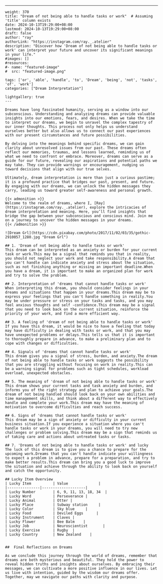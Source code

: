 ---
    weight: 370
    title: "Dream of not being able to handle tasks or work"  # Assuming 'title' column exists
    date: 2024-10-13T19:29:00+08:00
    lastmod: 2024-10-13T19:29:00+08:00
    draft: false
    author: "ray"
    authorLink: "https://instagram.com/ray._.atelier"
    description: "Discover how 'Dream of not being able to handle tasks or work' can interpret your future and uncover its significant meanings in your life."
    #images: []
    #resources:
    #- name: "featured-image"
    #  src: "featured-image.png"
    
    tags: ['or', 'able', 'handle', 'to', 'Dream', 'being', 'not', 'tasks', 'of', 'work']
    categories: ["Dream Interpretation"]
    
    lightgallery: true
    ---
    
    Dreams have long fascinated humanity, serving as a window into our subconscious. Understanding and analyzing dreams can provide valuable insights into our emotions, fears, and desires. When we take the time to interpret our dreams, we begin to unravel the complex tapestry of our inner thoughts. This process not only helps us understand ourselves better but also allows us to connect our past experiences with our present circumstances and future possibilities.
    
    By delving into the meanings behind specific dreams, we can gain clarity about unresolved issues from our past. These dreams often reflect our memories, traumas, and lessons learned, reminding us of what we need to confront or embrace. Moreover, dreams can serve as a guide for our future, revealing our aspirations and potential paths we may take. They can provide warnings or encouragement, nudging us toward decisions that align with our true selves.
    
    Ultimately, dream interpretation is more than just a curious pastime; it is a profound practice that bridges our past, present, and future. By engaging with our dreams, we can unlock the hidden messages they carry, leading us toward greater self-awareness and personal growth.
    
    {{< admonition >}}
    Welcome to the realm of dreams, where I, [Ray](https://instagram.com/ray._.atelier), explore the intricacies of dream interpretation and meaning. Here, you’ll find insights that bridge the gap between your subconscious and conscious mind. Join me on a journey to uncover the hidden messages in your dreams.
    {{< /admonition >}}
    
    ![Dream Grl](https://cdn.pixabay.com/photo/2017/11/02/03/35/gothic-2910057_1280.jpg "Dream Grl")
    
    ## 1. 'Dream of not being able to handle tasks or work'
    This dream can be interpreted as an anxiety or burden for your current task or work.This may be a signal that reminds you that in reality, you should not neglect your work and take responsibility.A dream that you can't handle can indicate anxiety and stress about the situation, such as not finishing anything or missing an important deadline.When you have a dream, it is important to make an organized plan for work and try to solve the problem.
    
    ## 2. Interpretation of 'dreams that cannot handle tasks or work'
    When interpreting this dream, you should consider feelings in your dreams and situations that happen in your dreams.This dream may be to express your feelings that you can't handle something in reality.You may be under pressure or stress on your tasks and tasks, and you may feel anxious thoughts and self -confidence.This dream may be a signal that you need to look back on the current situation, reinforce the priority of your work, and find a more efficient way.
    
    ## 3. A feeling of 'dream of not being able to handle tasks or work'
    If you have this dream, it would be nice to have a feeling that today may have difficulty in dealing with tasks or work, and that you may have unexpected problems or delays.This tells us that it is important to thoroughly prepare in advance, to make a preliminary plan and to cope with changes or difficulties.
    
    ## 4. Signals of 'dreams that cannot handle tasks or work'
    This dream gives you a signal of stress, burden, and anxiety.The dream of not being able to handle tasks or work suggests the possibility that you are struggling without focusing on work in reality.This can be a warning signal for problems such as tight schedules, workload overload, unexpected obstacles.
    
    ## 5. The meaning of 'dream of not being able to handle tasks or work'
    This dream shows your current tasks and task anxiety and burden, and informs you of the right strategy and plan to achieve your goals.The dream of not being handled should look back on your own abilities and time management skills, and think about a different way to effectively handle and complete your work.This dream may have the meaning of motivation to overcome difficulties and reach success.
    
    ## 6. Signs of 'dreams that cannot handle tasks or work'
    This dream may be a sign of anxiety or difficulty in your current business situation.If you experience a situation where you can't handle tasks or work in your dreams, you will need to try new challenges or problem solving.This dream may be a sign that reminds us of taking care and actions about untreated tasks or tasks.
    
    ## 7. 'Dreams of not being able to handle tasks or work' and lucky
    The luck of this dream is to give you a chance to prepare for the upcoming work.Dreams that you can't handle indicate your willingness to expect a problem in advance, prepare for a preparation, and try to make better results.This dream can bring you a good luck to improve the situation and achieve through the ability to look back on yourself and catch the opportunity.
    
    ## Lucky Item Overview
    | Lucky Item          | Value              |
    |---------------|--------------------|
    | Lucky Number        | 6, 9, 11, 13, 18, 34  |
    | Lucky Word          | Perseverance |
    | Lucky Animal        | Otter |
    | Lucky Place         | Subway station     |
    | Lucky Color         | Sky blue     |
    | Lucky Food          | Deviled Eggs      |
    | Lucky Instrument    | Claves |
    | Lucky Flower        | Bee Balm    |
    | Lucky Job           | Neuroscientist       |
    | Lucky Exercise      | Rugby  |
    | Lucky Country       | New Zealand    |
    
    
    ##  Final Reflections on Dreams
    
    As we conclude this journey through the world of dreams, remember that dreams are both mysterious and beautiful. They hold the power to reveal hidden truths and insights about ourselves. By embracing their messages, we can cultivate a more positive influence in our lives. Let us live with intention, guided by the wisdom our dreams offer. Together, may we navigate our paths with clarity and purpose.
    